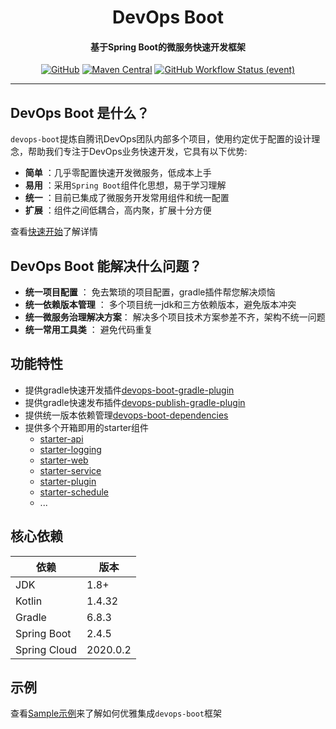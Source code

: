 <h1 align="center" style="font-weight: bold;">DevOps Boot</h1>
<h4 align="center">基于Spring Boot的微服务快速开发框架</h4>
<div align="center">

[![GitHub](https://img.shields.io/github/license/bkdevops-projects/devops-framework)](https://img.shields.io/github/license/bkdevops-projects/devops-framework)
[![Maven Central](https://img.shields.io/maven-central/v/com.tencent.devops/devops-boot)](https://img.shields.io/maven-central/v/com.tencent.devops/devops-boot)
[![GitHub Workflow Status (event)](https://img.shields.io/github/workflow/status/bkdevops-projects/devops-framework/build)](https://img.shields.io/github/workflow/status/bkdevops-projects/devops-framework/build)

</div>

----------

## DevOps Boot 是什么？

`devops-boot`提炼自腾讯DevOps团队内部多个项目，使用约定优于配置的设计理念，帮助我们专注于DevOps业务快速开发，它具有以下优势:

- **简单** ：几乎零配置快速开发微服务，低成本上手
- **易用** ：采用`Spring Boot`组件化思想，易于学习理解
- **统一** ：目前已集成了微服务开发常用组件和统一配置
- **扩展** ：组件之间低耦合，高内聚，扩展十分方便

查看[快速开始](quick-start.md)了解详情

## DevOps Boot 能解决什么问题？

- **统一项目配置** ： 免去繁琐的项目配置，gradle插件帮您解决烦恼
- **统一依赖版本管理** ： 多个项目统一jdk和三方依赖版本，避免版本冲突
- **统一微服务治理解决方案**： 解决多个项目技术方案参差不齐，架构不统一问题
- **统一常用工具类** ： 避免代码重复

## 功能特性
- 提供gradle快速开发插件[devops-boot-gradle-plugin](/plugin/devops-boot-gradle-plugin.md)
- 提供gradle快速发布插件[devops-publish-gradle-plugin](/plugin/devops-publish-gradle-plugin.md)
- 提供统一版本依赖管理[devops-boot-dependencies](/dependency/devops-boot-dependencies.md)
- 提供多个开箱即用的starter组件
    - [starter-api](/starter/devops-boot-starter-api.md)
    - [starter-logging](/starter/devops-boot-starter-logging.md)
    - [starter-web](/starter/devops-boot-starter-web.md)
    - [starter-service](/starter/devops-boot-starter-service.md)
    - [starter-plugin](/starter/devops-boot-starter-plugin.md)
    - [starter-schedule](/starter/devops-boot-starter-schedule.md)
    - ...

## 核心依赖

| 依赖          | 版本          |
| ------------ | ------------- |
| JDK          | 1.8+          |
| Kotlin       | 1.4.32        |
| Gradle       | 6.8.3         |
| Spring Boot  | 2.4.5         |
| Spring Cloud | 2020.0.2      |

## 示例

查看[Sample示例](https://github.com/bkdevops-projects/devops-framework/tree/master/devops-boot-sample)来了解如何优雅集成`devops-boot`框架
